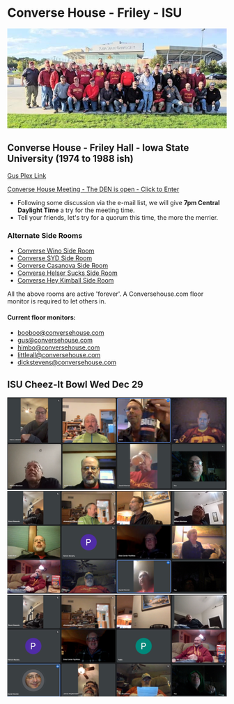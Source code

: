 
# Converse House - Friley - ISU
![images/ConverseHouse2019](./images/ConverseHouse2019.jpg)

## Converse House - Friley Hall - Iowa State University (1974 to 1988 ish)

[Gus Plex Link](https://plex.tv/servers/shared_servers/accept?invite_token=p5pH4y4pMb-mF8EiCxcB)

[Converse House Meeting - The DEN is open - Click to Enter](https://meet.google.com/efv-bzzx-pqa)
* Following some discussion via the e-mail list, we will give __7pm Central Daylight Time__ a try for the meeting time.  
* Tell your friends, let's try for a quorum this time, the more the merrier.  

### Alternate Side Rooms
- [Converse Wino Side Room](https://meet.google.com/mwv-rqcn-zpo) 
- [Converse SYD Side Room](https://meet.google.com/xfz-ccbf-bst) 
- [Converse Casanova Side Room](https://meet.google.com/fut-vyth-gvn) 
- [Converse Helser Sucks Side Room](https://meet.google.com/ejn-bqcf-bnv) 
- [Converse Hey Kimball Side Room](https://meet.google.com/dqx-daam-epj) 

All the above rooms are active 'forever'.  A Conversehouse.com floor monitor is required to let others in.

#### Current floor monitors:
- booboo@conversehouse.com
- gus@conversehouse.com
- himbo@conversehouse.com
- littleall@conversehouse.com
- dickstevens@conversehouse.com

## ISU Cheez-It Bowl Wed Dec 29
![image1](./images/ISUCheezItBowl20211229.png)
![image2](./images/ISUCheezItBowl20211229-2.png)
![image3](./images/ISUCheezItBowl20211229-3.png)
<!--

# [Converse House Meeting Dec 29 4pm online tailgate start for 4:45pm kickoff - CLICK this LINK to enter meeting](https://meet.google.com/efv-bzzx-pqa)

![images/ISUFootball](./images/ISUFootball.png)

### [ISUGame - Facebook Room - Portal Link](https://msngr.com/usrzhkgkzebs)

## Converse House pure Web-RTC zoom clone
The below link is TOTALLY OPEN __ALWAYS__ for __ANYONE__.  It connects your Camera and Audio to anyone who is on that link.  If you enter the room and only see yourself hit your browser refresh.  iOS devices don't seem to work.

- [Converse House Fully Open Public Room](https://zoom-app-clone.herokuapp.com/conversehouse)

The last study dwid testing on 2021-04-11 at 8PM.
![zoom-app-clone test](./images/ConverseHouseTestScreenShot2021-04-11at9.54.59PM.png)

https://docs.google.com/spreadsheets/d/1NTEQ1UdXy6wQKE9g0B5103gNagsG2b1LZgD4TrocEcs/edit#gid=998356282 

-->
